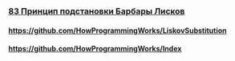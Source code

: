 ### [83 Принцип подстановки Барбары Лисков](https://www.youtube.com/watch?v=RbhYxygxroc)

#### https://github.com/HowProgrammingWorks/LiskovSubstitution

#### https://github.com/HowProgrammingWorks/Index

